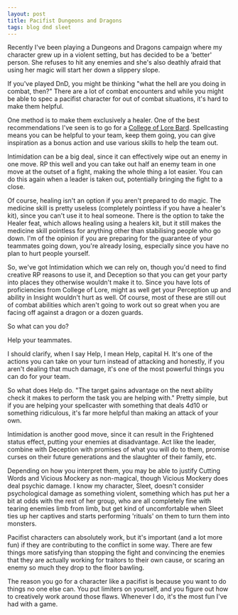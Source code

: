 ```yaml
---
layout: post
title: Pacifist Dungeons and Dragons
tags: blog dnd sleet
---
```


Recently I've been playing a Dungeons and Dragons campaign where my character 
grew up in a violent setting, but has decided to be a 'better' person. She 
refuses to hit any enemies and she's also deathly afraid that using her magic 
will start her down a slippery slope.

If you've played DnD, you might be thinking "what the hell are you doing in 
combat, then?" There are a lot of combat encounters and while you might be 
able to spec a pacifist character for out of combat situations, it's hard to 
make them helpful.

One method is to make them exclusively a healer. One of the best 
recommendations I've seen is to go for a [College of Lore Bard][CoLB].
Spellcasting means you can be helpful to your team, keep them going, you can 
give inspiration as a bonus action and use various skills to help the team out.

Intimidation can be a big deal, since it can effectively wipe out an enemy in
one move. RP this well and you can take out half an enemy team in one move at
the outset of a fight, making the whole thing a lot easier. You can do this 
again when a leader is taken out, potentially bringing the fight to a close.

Of course, healing isn't an option if you aren't prepared to do magic. The 
medicine skill is pretty useless (completely pointless if you have a healer's 
kit), since you can't use it to heal someone. There is the option to take the 
Healer feat, which allows healing using a healers kit, but it still makes the 
medicine skill pointless for anything other than stabilising people who go 
down. I'm of the opinion if you are preparing for the guarantee of your 
teammates going down, you're already losing, especially since you have no plan 
to hurt people yourself.

So, we've got Intimidation which we can rely on, though you'd need to find 
creative RP reasons to use it, and Deception so that you can get your party 
into places they otherwise wouldn't make it to. Since you have lots of 
proficiencies from College of Lore, might as well get your Perception up and 
ability in Insight wouldn't hurt as well. Of course, most of these are still 
out of combat abilities which aren't going to work out so great when you are 
facing off against a dragon or a dozen guards.

So what can you do?

Help your teammates.

I should clarify, when I say Help, I mean Help, capital H. It's one of the 
actions you can take on your turn instead of attacking and honestly, if you 
aren't dealing that much damage, it's one of the most powerful things you can 
do for your team.

So what does Help do. "The target gains advantage on the next ability check it 
makes to perform the task you are helping with." Pretty simple, but if you are 
helping your spellcaster with something that deals 4d10 or something 
ridiculous, it's far more helpful than making an attack of your own.

Intimidation is another good move, since it can result in the Frightened 
status effect, putting your enemies at disadvantage. Act like the leader, 
combine with Deception with promises of what you will do to them, promise 
curses on their future generations and the slaughter of their family, etc.

Depending on how you interpret them, you may be able to justify Cutting Words 
and Vicious Mockery as non-magical, though Vicious Mockery does deal psychic 
damage. I know my character, Sleet, doesn't consider psychological damage as 
something violent, something which has put her a bit at odds with the rest of 
her group, who are all completely fine with tearing enemies limb from limb, 
but get kind of uncomfortable when Sleet ties up her captives and starts 
performing 'rituals' on them to turn them into monsters.

Pacifist characters can absolutely work, but it's important (and a lot more 
fun) if they are contributing to the conflict in some way. There are few 
things more satisfying than stopping the fight and convincing the enemies that 
they are actually working for traitors to their own cause, or scaring an enemy 
so much they drop to the floor bawling. 

The reason you go for a character like a pacifist is because you want to do 
things no one else can. You put limiters on yourself, and you figure out how 
to creatively work around those flaws. Whenever I do, it's the most fun I've 
had with a game.

[CoLB]: https://www.quora.com/What-is-the-best-class-for-a-pacifist-in-D-D-5e
